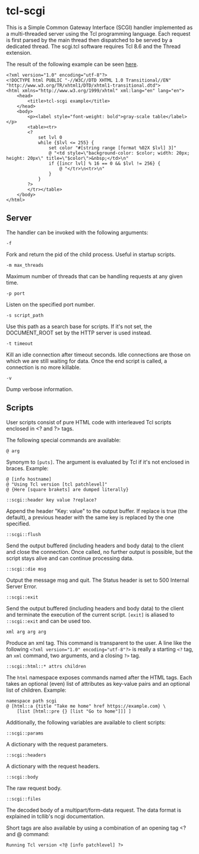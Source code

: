 tcl-scgi
========

This is a Simple Common Gateway Interface (SCGI) handler implemented as a multi-threaded server using the Tcl programming language.
Each request is first parsed by the main thread then dispatched to be served by a dedicated thread.
The scgi.tcl software requires Tcl 8.6 and the Thread extension.

The result of the following example can be seen <a href="https://www.ptrcrt.ch/example.stcl">here</a>.

    <?xml version="1.0" encoding="utf-8"?>
    <!DOCTYPE html PUBLIC "-//W3C//DTD XHTML 1.0 Transitional//EN" "http://www.w3.org/TR/xhtml1/DTD/xhtml1-transitional.dtd">
    <html xmlns="http://www.w3.org/1999/xhtml" xml:lang="en" lang="en">
        <head>
            <title>tcl-scgi example</title>
        </head>
        <body>
            <p><label style="font-weight: bold">gray-scale table</label></p>
            <table><tr>
            <?
                set lvl 0
                while {$lvl <= 255} {
                    set color "#[string range [format %02X $lvl] 3]"
                    @ "<td style=\"background-color: $color; width: 20px; height: 20px\" title=\"$color\">&nbsp;</td>\n"
                    if {[incr lvl] % 16 == 0 && $lvl != 256} {
                        @ "</tr>\n<tr>\n"
                    }
                }
            ?>
            </tr></table>
        </body>
    </html>

## Server

The handler can be invoked with the following arguments:

`-f`

Fork and return the pid of the child process. Useful in startup scripts.

`-m max_threads`

Maximum number of threads that can be handling requests at any given time.
    
`-p port`

Listen on the specified port number.
    
`-s script_path`

Use this path as a search base for scripts. If it's not set, the DOCUMENT_ROOT set by the HTTP server is used instead.
    
`-t timeout`

Kill an idle connection after timeout seconds. Idle connections are those on which we are still waiting for data.
Once the end script is called, a connection is no more killable.
    
`-v`

Dump verbose information.

## Scripts

User scripts consist of pure HTML code with interleaved Tcl scripts enclosed in &lt;? and ?&gt; tags.

The following special commands are available:

`@ arg`

Synonym to `[puts]`. The argument is evaluated by Tcl if it's not enclosed in braces. Example:
```
@ [info hostname]
@ "Using Tcl version [tcl patchlevel]"
@ {Here [square brakets] are dumped literally}
```
   
`::scgi::header key value ?replace?`

Append the header "Key: value" to the output buffer. If replace is true (the default), a previous header with
the same key is replaced by the one specified.
    
`::scgi::flush`

Send the output buffered (including headers and body data) to the client and close the connection. Once called,
no further output is possible, but the script stays alive and can continue processing data. 

`::scgi::die msg`

Output the message msg and quit. The Status header is set to 500 Internal Server Error.

`::scgi::exit`

Send the output buffered (including headers and body data) to the client and terminate the execution of the
current script. `[exit]` is aliased to `::scgi::exit` and can be used too.

`xml arg arg arg`

Produce an xml tag. This command is transparent to the user. A line like the following
`<?xml version="1.0" encoding="utf-8"?>` is really a starting `<?` tag, an `xml` command,
two arguments, and a closing `?>` tag.

`::scgi::html::* attrs children`

The `html` namespace exposes commands named after the HTML tags. Each takes an optional
(even) list of attributes as key-value pairs and an optional list of children. Example:

```
namespace path scgi
@ [html::a {title "Take me home" href https://example.com} \
    [list [html::pre {} [list "Go to home"]]] ]
```

Additionally, the following variables are available to client scripts:

`::scgi::params`

A dictionary with the request parameters.

`::scgi::headers`

A dictionary with the request headers.

`::scgi::body`

The raw request body.

`::scgi::files`

The decoded body of a multipart/form-data request. The data format is explained in tcllib's ncgi documentation.

Short tags are also available by using a combination of an opening tag &lt;? and @ command:

```
Running Tcl version <?@ [info patchlevel] ?>
```

